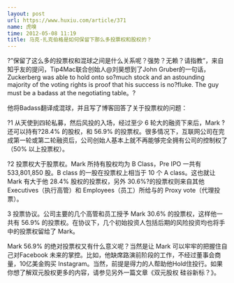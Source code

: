 ```yaml
---
layout: post
url: https://www.huxiu.com/article/371
name: 虎嗅
time: 2012-05-08 11:19
title: 马克·扎克伯格是如何保留下那么多投票权和股权的？
---
```

?”保留了这么多的投票权和混球之间是什么关系呢？强势？无赖？请指教”，来自知乎友的提问，Tip4Mac联合创始人@刘昊想到了John Gruber的一句话， Zuckerberg was able to hold onto so?much stock and an astounding majority of the voting rights is proof that his success is no?fluke. The guy must be a badass at the negotiating table。?

他将Badass翻译成混球，并且写了博客回答了关于投票权的问题：

?1 从天使到四轮私募，然后风投的入场，经过至少 6 轮大的融资下来后，Mark ?还可以持有?28.4% 的股权，和 56.9% 的投票权。很多情况下，互联网公司在完成第一轮或第二轮融资后，公司创始人基本上就不再能够完全拥有公司的控制权了（50% 以上投票权）。

?2 投票权大于股票权。Mark 所持有股权均为 B Class，Pre IPO 一共有 533,801,850 股。B class 的一股在投票权上相当于 10 个 A class。这也就让 Mark 有大于他 28.4% 股权的投票权，另外 30.6%?的投票权则来自其他 Executives（执行高管）和 Employees（员工）所给与的 Proxy vote（代理投票）。

3 投票协议。公司主要的几个高管和员工授予 Mark 30.6% 的投票权，这样他一共有 56.9% 的投票权。在协议下，几个初始投资人包括后期的风险投资均也将手中的投票权留给了 Mark。

Mark 56.9% 的绝对投票权又有什么意义呢？当然是让 Mark 可以牢牢的把握住自己对Facebook 未来的掌控。比如，他缺席路演前阶段的工作，不经过董事会商量，10亿美金购买 Instagram。当然，前提是得力的人帮助他Hold住投行。如果你想了解双元股权更多的内容，请参见另外一篇文章《双元股权 硅谷新标？》。

